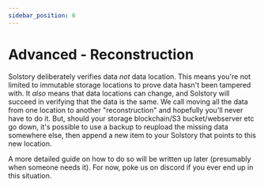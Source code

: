 ```yaml
---
sidebar_position: 6
---
```


# Advanced - Reconstruction

Solstory deliberately verifies data _not_ data location. This means you're not
limited to immutable storage locations to prove data hasn't been tampered with.
It _also_ means that data locations can change, and Solstory will succeed in
verifying that the data is the same. We call moving all the data from one location
to another "reconstruction" and hopefully you'll never have to do it. But, should
your storage blockchain/S3 bucket/webserver etc go down, it's possible to use
a backup to reupload the missing data somewhere else, then append a new item
to your Solstory that points to this new location.

A more detailed guide on how to do so will be written up later (presumably when
someone needs it). For now, poke us on discord if you ever end up in this situation.


